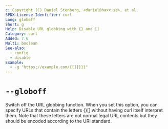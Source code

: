 ```yaml
---
c: Copyright (C) Daniel Stenberg, <daniel@haxx.se>, et al.
SPDX-License-Identifier: curl
Long: globoff
Short: g
Help: Disable URL globbing with {} and []
Category: curl
Added: 7.6
Multi: boolean
See-also:
  - config
  - disable
Example:
  - -g "https://example.com/{[]}}}}"
---
```


# `--globoff`

Switch off the URL globbing function. When you set this option, you can
specify URLs that contain the letters {}[] without having curl itself
interpret them. Note that these letters are not normal legal URL contents but
they should be encoded according to the URI standard.
